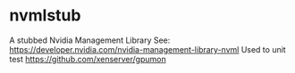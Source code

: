 # nvmlstub
A stubbed Nvidia Management Library
See: https://developer.nvidia.com/nvidia-management-library-nvml
Used to unit test https://github.com/xenserver/gpumon
